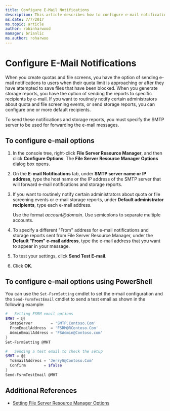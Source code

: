```yaml
---
title: Configure E-Mail Notifications
description: This article describes how to configure e-mail notifications
ms.date: 7/7/2017
ms.topic: article
author: robinharwood
manager: brianlic
ms.author: roharwoo
---
```

# Configure E-Mail Notifications

>

When you create quotas and file screens, you have the option of sending e-mail notifications to users when their quota limit is approaching or after they have attempted to save files that have been blocked. When you generate storage reports, you have the option of sending the reports to specific recipients by e-mail. If you want to routinely notify certain administrators about quota and file screening events, or send storage reports, you can configure one or more default recipients.

To send these notifications and storage reports, you must specify the SMTP server to be used for forwarding the e-mail messages.

## To configure e-mail options

1. In the console tree, right-click **File Server Resource Manager**, and then click **Configure Options**. The **File Server Resource Manager Options** dialog box opens.

2. On the **E-mail Notifications** tab, under **SMTP server name or IP address**, type the host name or the IP address of the SMTP server that will forward e-mail notifications and storage reports.

3. If you want to routinely notify certain administrators about quota or file screening events or e-mail storage reports, under **Default administrator recipients**, type each e-mail address.

   Use the format <em>account@domain</em>. Use semicolons to separate multiple accounts.

4. To specify a different "From" address for e-mail notifications and storage reports sent from File Server Resource Manager, under the **Default "From" e-mail address**, type the e-mail address that you want to appear in your message.

5. To test your settings, click **Send Test E-mail**.

6. Click **OK**.

## To configure e-mail options using PowerShell

You can use the `Set-FsrmSetting` cmdlet to set the e-mail configuration and the `Send-FsrmTestEmail` cmdlet to send a test email as shown in the following example:

```powershell
#   Setting FSRM email options
$MHT = @{
  SmtpServer        = 'SMTP.Contoso.Com'  
  FromEmailAddress  = 'FSRM@RContoso.Com'
  AdminEmailAddress = 'FSAdmin@Contoso.com'
}
Set-FsrmSetting @MHT

#   Sending a test email to check the setup
$MHT = @{
  ToEmailAddress = 'JerryG@Contoso.Com'
  Confirm        = $false
}
Send-FsrmTestEmail @MHT
```

## Additional References

-   [Setting File Server Resource Manager Options](setting-file-server-resource-manager-options.md)
